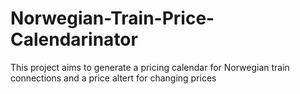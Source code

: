 # Norwegian-Train-Price-Calendarinator
This project aims to generate a pricing calendar for Norwegian train connections and a price altert for changing prices 
